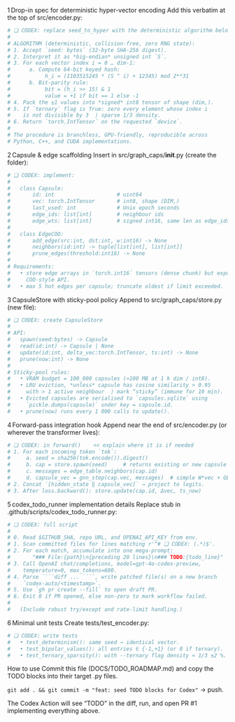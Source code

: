1 Drop-in spec for deterministic hyper-vector encoding
Add this verbatim at the top of src/encoder.py:

```python
# ❑ CODEX: replace seed_to_hyper with the deterministic algorithm below.
#
# ALGORITHM (deterministic, collision-free, zero RNG state):
# 1. Accept `seed: bytes` (32-byte SHA-256 digest).
# 2. Interpret it as *big-endian* unsigned int `S`.
# 3. For each vector index i = 0 … dim-1:
#      a. Compute 64-bit keyed hash:
#           h_i = (1103515245 * (S ^ i) + 12345) mod 2**31
#      b. Bit-parity rule:
#           bit = (h_i >> 15) & 1
#           value = +1 if bit == 1 else -1
# 4. Pack the ±1 values into *signed* int8 tensor of shape (dim,).
# 5. If `ternary` flag is True: zero every element whose index i
#    is not divisible by 3  ⟩ sparse 1/3 density.
# 6. Return `torch.IntTensor` on the requested `device`.
#
# The procedure is branchless, GPU-friendly, reproducible across
# Python, C++, and CUDA implementations.
```

2 Capsule & edge scaffolding
Insert in src/graph_caps/__init__.py (create the folder):

```python
# ❑ CODEX: implement:
#
#   class Capsule:
#       id: int                    # uint64
#       vec: torch.IntTensor       # int8, shape (DIM,)
#       last_used: int             # Unix epoch seconds
#       edge_ids: list[int]        # neighbour ids
#       edge_wts: list[int]        # signed int16, same len as edge_ids
#
#   class EdgeCOO:
#       add_edge(src:int, dst:int, w:int16) -> None
#       neighbors(id:int) -> tuple[list[int], list[int]]
#       prune_edges(threshold:int16) -> None
#
# Requirements:
#   • store edge arrays in `torch.int16` tensors (dense chunk) but expose
#     COO-style API.
#   • max 5 hot edges per capsule; truncate oldest if limit exceeded.
```

3 CapsuleStore with sticky-pool policy
Append to src/graph_caps/store.py (new file):

```python
# ❑ CODEX: create CapsuleStore
#
# API:
#   spawn(seed:bytes) -> Capsule
#   read(id:int) -> Capsule | None
#   update(id:int, delta_vec:torch.IntTensor, ts:int) -> None
#   prune(now:int) -> None
#
# Sticky-pool rules:
#   • VRAM budget = 100_000 capsules (≈100 MB at 1 k dim / int8).
#   • LRU eviction, *unless* capsule has cosine similarity > 0.95
#     with > 1 active neighbour  ⟩ mark “sticky” (immune for 10 min).
#   • Evicted capsules are serialised to `capsules.sqlite` using
#     `pickle.dumps(capsule)` under key = capsule.id.
#   • prune(now) runs every 1 000 calls to update().
```

4 Forward-pass integration hook
Append near the end of src/encoder.py (or wherever the transformer lives):

```python
# ❑ CODEX: in forward()    << explain where it is if needed
# 1. For each incoming token `tok`:
#     a. seed = sha256(tok.encode()).digest()
#     b. cap = store.spawn(seed)     # returns existing or new capsule
#     c. messages = edge_table.neighbors(cap.id)
#     d. capsule_vec = gnn_step(cap.vec, messages)  # simple W*vec + GELU
# 2. Concat `[hidden_state ‖ capsule_vec]` → project to logits.
# 3. After loss.backward(): store.update(cap.id, Δvec, ts_now)
```

5 codex_todo_runner implementation details
Replace stub in .github/scripts/codex_todo_runner.py:

```python
# ❑ CODEX: full script
#
# 0. Read $GITHUB_SHA, repo URL, and OPENAI_API_KEY from env.
# 1. Scan committed files for lines matching r'^# ❑ CODEX: (.*)$'.
# 2. For each match, accumulate into one mega-prompt:
#       "### File:{path}\n{preceding 20 lines}\n### TODO:{todo_line}"
# 3. Call OpenAI chat/completions, model=gpt-4o-codex-preview,
#    temperature=0, max_tokens=600.
# 4. Parse ````diff ... ````, write patched file(s) on a new branch
#    `codex-auto/<timestamp>`.
# 5. Use `gh pr create --fill` to open draft PR.
# 6. Exit 0 if PR opened, else non-zero to mark workflow failed.
#
#   (Include robust try/except and rate-limit handling.)
```

6 Minimal unit tests
Create tests/test_encoder.py:

```python
# ❑ CODEX: write tests
#   • test_determinism(): same seed → identical vector.
#   • test_bipolar_values(): all entries ∈ {-1,+1} (or 0 if ternary).
#   • test_ternary_sparsity(): with --ternary flag density ≈ 1/3 ±2 %.
```

How to use
Commit this file (DOCS/TODO_ROADMAP.md) and copy the TODO blocks into their target .py files.

`git add . && git commit -m "feat: seed TODO blocks for Codex"` → push.

The Codex Action will see “TODO” in the diff, run, and open PR #1 implementing everything above.
